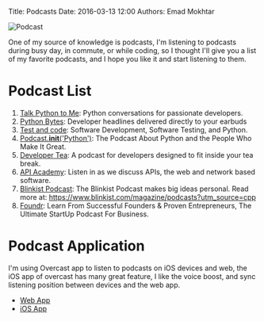 Title: Podcasts
Date: 2016-03-13 12:00
Authors: Emad Mokhtar

![Podcast]({static}/images/Podcast.jpg)

One of my source of knowledge is podcasts, I'm listening to podcasts during busy day, in commute, or while coding, so I thought I'll give you a list of my favorite podcasts, and I hope you like it and start listening to them.


# Podcast List

1. [Talk Python to Me](https://talkpython.fm): Python conversations for passionate developers.
1. [Python Bytes](https://pythonbytes.fm): Developer headlines delivered directly to your earbuds
1. [Test and code](http://testandcode.com): Software Development, Software Testing, and Python.
1. [Podcast.__init__('Python')](https://www.podcastinit.com/): The Podcast About Python and the People Who Make It Great.
1. [Developer Tea](https://spec.fm/podcasts/developer-tea): A podcast for developers designed to fit inside your tea break.
1. [API Academy](http://www.apiacademy.co/?tags=Podcast): Listen in as we discuss APIs, the web and network based software.
1. [Blinkist Podcast](https://www.blinkist.com/magazine/podcasts): The Blinkist Podcast makes big ideas personal.
Read more at: https://www.blinkist.com/magazine/podcasts?utm_source=cpp
1. [Foundr](https://foundrmag.com/podcast-with-nathan-chan/): Learn From Successful Founders & Proven Entrepreneurs, The Ultimate StartUp Podcast For Business.



# Podcast Application

I'm using Overcast app to listen to podcasts on iOS devices and web, the iOS app of overcast has many great feature, I like the voice boost, and sync listening position between devices and the web app.

* [Web App](https://overcast.fm)
* [iOS App](https://itunes.apple.com/us/app/overcast-podcast-player/id888422857?ls=1&mt=8&at=11lIuy&ct=site-frontpage)
